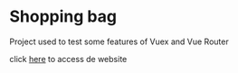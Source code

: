 # Shopping bag
Project used to test some features of Vuex and Vue Router

click [here](https://simple-shopping-bag.netlify.app/#/) to access de website
